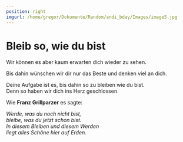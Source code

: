 ```yaml
---
position: right
imgurl: /home/gregor/Dokumente/Random/andi_bday/Images/image5.jpg
---
```


# Bleib so, wie du bist  
  
Wir k&ouml;nnen es aber kaum erwarten dich wieder zu sehen.  
  
Bis dahin w&uuml;nschen wir dir nur das Beste und denken viel an dich.  
  
Deine Aufgabe ist es, bis dahin so zu bleiben wie du bist.  
Denn so haben wir dich ins Herz geschlossen.  
  
Wie **Franz Grillparzer** es sagte:  
  
*Werde, was du noch nicht bist,*  
*bleibe, was du jetzt schon bist.*  
*In diesem Bleiben und diesem Werden*  
*liegt alles Sch&ouml;ne hier auf Erden.*  
  
